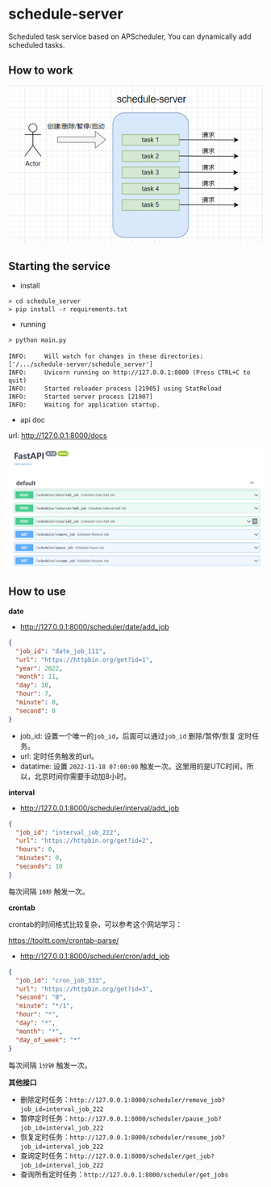 # schedule-server

Scheduled task service based on APScheduler, You can dynamically add scheduled tasks.

## How to work

![](/image/schedule.png)

## Starting the service

* install 

```shell
> cd schedule_server
> pip install -r requirements.txt
```

* running

```shell
> python main.py

INFO:     Will watch for changes in these directories: ['/.../schedule-server/schedule_server']
INFO:     Uvicorn running on http://127.0.0.1:8000 (Press CTRL+C to quit)
INFO:     Started reloader process [21905] using StatReload
INFO:     Started server process [21907]
INFO:     Waiting for application startup.
```

* api doc

url: http://127.0.0.1:8000/docs

![](/image/api_doc.png)


## How to use

__date__

* http://127.0.0.1:8000/scheduler/date/add_job

```json
{
  "job_id": "date_job_111",
  "url": "https://httpbin.org/get?id=1",
  "year": 2022,
  "month": 11,
  "day": 18,
  "hour": 7,
  "minute": 0,
  "second": 0
}
```

* job_id: 设置一个唯一的`job_id`，后面可以通过`job_id` 删除/暂停/恢复 定时任务。 
* url: 定时任务触发的url。
* datatime: 设置 `2022-11-18 07:00:00` 触发一次。这里用的是UTC时间，所以，北京时间你需要手动加8小时。


__interval__

* http://127.0.0.1:8000/scheduler/interval/add_job

```json
{
  "job_id": "interval_job_222",
  "url": "https://httpbin.org/get?id=2",
  "hours": 0,
  "minutes": 0,
  "seconds": 10
}
```

每次间隔 `10秒` 触发一次。

__crontab__

crontab的时间格式比较复杂，可以参考这个网站学习：

https://tooltt.com/crontab-parse/

* http://127.0.0.1:8000/scheduler/cron/add_job

```json
{
  "job_id": "cron_job_333",
  "url": "https://httpbin.org/get?id=3",
  "second": "0",
  "minute": "*/1",
  "hour": "*",
  "day": "*",
  "month": "*",
  "day_of_week": "*"
}
```
每次间隔 `1分钟` 触发一次。


__其他接口__

* 删除定时任务：`http://127.0.0.1:8000/scheduler/remove_job?job_id=interval_job_222`
* 暂停定时任务：`http://127.0.0.1:8000/scheduler/pause_job?job_id=interval_job_222`
* 恢复定时任务：`http://127.0.0.1:8000/scheduler/resume_job?job_id=interval_job_222`
* 查询定时任务：`http://127.0.0.1:8000/scheduler/get_job?job_id=interval_job_222`
* 查询所有定时任务：`http://127.0.0.1:8000/scheduler/get_jobs`
